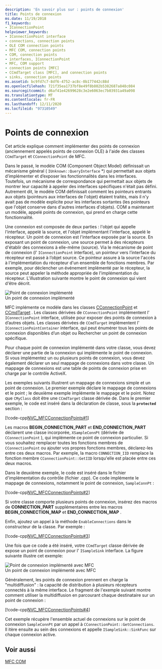```yaml
---
description: 'En savoir plus sur : points de connexion'
title: Points de connexion
ms.date: 11/19/2018
f1_keywords:
- IConnectionPoint
helpviewer_keywords:
- IConnectionPoint interface
- connections, connection points
- OLE COM connection points
- MFC COM, connection points
- COM, connection points
- interfaces, IConnectionPoint
- MFC, COM support
- connection points [MFC]
- CCmdTarget class [MFC], and connection points
- sinks, connection points
ms.assetid: bc9fd7c7-8df6-4752-ac8c-0b177442c88d
ms.openlocfilehash: 721f35ea1737bf8e49f8b802b5382687a848c084
ms.sourcegitcommit: d6af41e42699628c3e2e6063ec7b03931a49a098
ms.translationtype: MT
ms.contentlocale: fr-FR
ms.lasthandoff: 12/11/2020
ms.locfileid: "97310549"
---
```

# <a name="connection-points"></a>Points de connexion

Cet article explique comment implémenter des points de connexion (anciennement appelés points de connexion OLE) à l'aide des classes `CCmdTarget` et `CConnectionPoint` de MFC.

Dans le passé, le modèle COM (Component Object Model) définissait un mécanisme général ( `IUnknown::QueryInterface` *) qui permettait aux objets d’implémenter et d’exposer les fonctionnalités dans les interfaces. Toutefois, un mécanisme de correspondance qui permettait aux objets de montrer leur capacité à appeler des interfaces spécifiques n'était pas défini. Autrement dit, le modèle COM définissait comment les pointeurs entrants aux objets (pointeurs aux interfaces de l'objet) étaient traités, mais il n'y avait pas de modèle explicite pour les interfaces sortantes (les pointeurs que l'objet conserve dans d'autres interfaces d'objets). COM a maintenant un modèle, appelé points de connexion, qui prend en charge cette fonctionnalité.

Une connexion est composée de deux parties : l'objet qui appelle l'interface, appelé la source, et l'objet implémentant l'interface, appelé le récepteur. Un point de connexion est l'interface exposée par la source. En exposant un point de connexion, une source permet à des récepteurs d'établir des connexions à elle-même (source). Via le mécanisme de point de connexion (l' `IConnectionPoint` interface), un pointeur vers l’interface du récepteur est passé à l’objet source. Ce pointeur assure à la source l'accès à l'implémentation du récepteur d'un ensemble de fonctions membres. Par exemple, pour déclencher un événement implémenté par le récepteur, la source peut appeler la méthode appropriée de l'implémentation du récepteur. L'illustration suivante montre le point de connexion qui vient d'être décrit.

![Point de connexion implémenté](../mfc/media/vc37lh1.gif "Point de connexion implémenté") <br/>
Un point de connexion implémenté

MFC implémente ce modèle dans les classes [CConnectionPoint](reference/cconnectionpoint-class.md) et [CCmdTarget](reference/ccmdtarget-class.md) . Les classes dérivées de `CConnectionPoint` implémentent l' `IConnectionPoint` interface, utilisée pour exposer des points de connexion à d’autres objets. Les classes dérivées de `CCmdTarget` implémentent l' `IConnectionPointContainer` interface, qui peut énumérer tous les points de connexion disponibles d’un objet ou Rechercher un point de connexion spécifique.

Pour chaque point de connexion implémenté dans votre classe, vous devez déclarer une partie de la connexion qui implémente le point de connexion. Si vous implémentez un ou plusieurs points de connexion, vous devez également déclarer un seul mappage de connexions dans votre classe. Un mappage de connexions est une table de points de connexion prise en charge par le contrôle ActiveX.

Les exemples suivants illustrent un mappage de connexions simple et un point de connexion. Le premier exemple déclare le mappage de connexions et le point ; le deuxième exemple implémente le mappage et le point. Notez que `CMyClass` doit être une `CCmdTarget` classe dérivée de. Dans le premier exemple, le code est inséré dans la déclaration de classe, sous la **`protected`** section :

[!code-cpp[NVC_MFCConnectionPoints#1](codesnippet/cpp/connection-points_1.h)]

Les macros **BEGIN_CONNECTION_PART** et **END_CONNECTION_PART** déclarent une classe incorporée, `XSampleConnPt` (dérivée de `CConnectionPoint` ), qui implémente ce point de connexion particulier. Si vous souhaitez remplacer toutes les fonctions membres de `CConnectionPoint` ou ajouter vos propres fonctions membres, déclarez-les entre ces deux macros. Par exemple, la macro `CONNECTION_IID` remplace la fonction membre `CConnectionPoint::GetIID` lorsqu'elle est placée entre ces deux macros.

Dans le deuxième exemple, le code est inséré dans le fichier d'implémentation du contrôle (fichier .cpp). Ce code implémente le mappage de connexions, notamment le point de connexion, `SampleConnPt` :

[!code-cpp[NVC_MFCConnectionPoints#2](codesnippet/cpp/connection-points_2.cpp)]

Si votre classe comporte plusieurs points de connexion, insérez des macros de **CONNECTION_PART** supplémentaires entre les macros **BEGIN_CONNECTION_MAP** et **END_CONNECTION_MAP** .

Enfin, ajoutez un appel à la méthode `EnableConnections` dans le constructeur de la classe. Par exemple :

[!code-cpp[NVC_MFCConnectionPoints#3](codesnippet/cpp/connection-points_3.cpp)]

Une fois que ce code a été inséré, votre `CCmdTarget` classe dérivée de expose un point de connexion pour l' `ISampleSink` interface. La figure suivante illustre cet exemple:

![Point de connexion implémenté avec MFC](../mfc/media/vc37lh2.gif "Point de connexion implémenté avec MFC") <br/>
Un point de connexion implémenté avec MFC

Généralement, les points de connexion prennent en charge la "multidiffusion" : la capacité de distribution à plusieurs récepteurs connectés à la même interface. Le fragment de l'exemple suivant montre comment utiliser la multidiffusion en parcourant chaque destinataire sur un point de connexion :

[!code-cpp[NVC_MFCConnectionPoints#4](codesnippet/cpp/connection-points_4.cpp)]

Cet exemple récupère l'ensemble actuel de connexions sur le point de connexion `SampleConnPt` par un appel à `CConnectionPoint::GetConnections`. Il itère ensuite au sein des connexions et appelle `ISampleSink::SinkFunc` sur chaque connexion active.

## <a name="see-also"></a>Voir aussi

[MFC COM](mfc-com.md)
